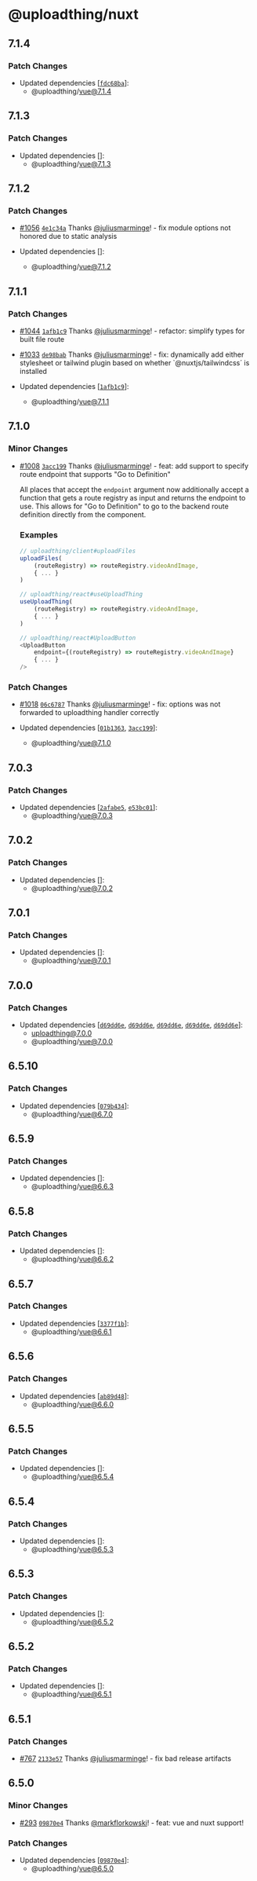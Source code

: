 # @uploadthing/nuxt

## 7.1.4

### Patch Changes

- Updated dependencies [[`fdc68ba`](https://github.com/pingdotgg/uploadthing/commit/fdc68bae1f030fe1a3d3dbb06cc219f9612faf82)]:
  - @uploadthing/vue@7.1.4

## 7.1.3

### Patch Changes

- Updated dependencies []:
  - @uploadthing/vue@7.1.3

## 7.1.2

### Patch Changes

- [#1056](https://github.com/pingdotgg/uploadthing/pull/1056) [`4e1c34a`](https://github.com/pingdotgg/uploadthing/commit/4e1c34a529a4d25a3b8ccd595dbc6d136d59cea2) Thanks [@juliusmarminge](https://github.com/juliusmarminge)! - fix module options not honored due to static analysis

- Updated dependencies []:
  - @uploadthing/vue@7.1.2

## 7.1.1

### Patch Changes

- [#1044](https://github.com/pingdotgg/uploadthing/pull/1044) [`1afb1c9`](https://github.com/pingdotgg/uploadthing/commit/1afb1c941de6cb40aae344c8530e592f0b5f8ae6) Thanks [@juliusmarminge](https://github.com/juliusmarminge)! - refactor: simplify types for built file route

- [#1033](https://github.com/pingdotgg/uploadthing/pull/1033) [`de98bab`](https://github.com/pingdotgg/uploadthing/commit/de98babde74323fca4e376779161d9d22edd1b0a) Thanks [@juliusmarminge](https://github.com/juliusmarminge)! - fix: dynamically add either stylesheet or tailwind plugin based on whether `@nuxtjs/tailwindcss´ is installed

- Updated dependencies [[`1afb1c9`](https://github.com/pingdotgg/uploadthing/commit/1afb1c941de6cb40aae344c8530e592f0b5f8ae6)]:
  - @uploadthing/vue@7.1.1

## 7.1.0

### Minor Changes

- [#1008](https://github.com/pingdotgg/uploadthing/pull/1008) [`3acc199`](https://github.com/pingdotgg/uploadthing/commit/3acc199821637bda1605cd7130325e8783710908) Thanks [@juliusmarminge](https://github.com/juliusmarminge)! - feat: add support to specify route endpoint that supports "Go to Definition"

  All places that accept the `endpoint` argument now additionally accept a function that gets a route registry as input and returns the endpoint to use. This allows for "Go to Definition" to go to the backend route definition directly from the component.

  ### Examples

  ```ts
  // uploadthing/client#uploadFiles
  uploadFiles(
      (routeRegistry) => routeRegistry.videoAndImage,
      { ... }
  )

  // uploadthing/react#useUploadThing
  useUploadThing(
      (routeRegistry) => routeRegistry.videoAndImage,
      { ... }
  )

  // uploadthing/react#UploadButton
  <UploadButton
      endpoint={(routeRegistry) => routeRegistry.videoAndImage}
      { ... }
  />
  ```

### Patch Changes

- [#1018](https://github.com/pingdotgg/uploadthing/pull/1018) [`06c6787`](https://github.com/pingdotgg/uploadthing/commit/06c6787aacb7bf52919c1c767bef8b315010725c) Thanks [@juliusmarminge](https://github.com/juliusmarminge)! - fix: options was not forwarded to uploadthing handler correctly

- Updated dependencies [[`01b1363`](https://github.com/pingdotgg/uploadthing/commit/01b136310de7d620c3298d16f6cbd255e168c7e5), [`3acc199`](https://github.com/pingdotgg/uploadthing/commit/3acc199821637bda1605cd7130325e8783710908)]:
  - @uploadthing/vue@7.1.0

## 7.0.3

### Patch Changes

- Updated dependencies [[`2afabe5`](https://github.com/pingdotgg/uploadthing/commit/2afabe59a0e6319ec469eba670b1e3e920f596ee), [`e53bc01`](https://github.com/pingdotgg/uploadthing/commit/e53bc0175adff160a2bcaa621f66ed744f327c74)]:
  - @uploadthing/vue@7.0.3

## 7.0.2

### Patch Changes

- Updated dependencies []:
  - @uploadthing/vue@7.0.2

## 7.0.1

### Patch Changes

- Updated dependencies []:
  - @uploadthing/vue@7.0.1

## 7.0.0

### Patch Changes

- Updated dependencies [[`d69dd6e`](https://github.com/pingdotgg/uploadthing/commit/d69dd6e434281796cc41a3d70610ecffab7c3f13), [`d69dd6e`](https://github.com/pingdotgg/uploadthing/commit/d69dd6e434281796cc41a3d70610ecffab7c3f13), [`d69dd6e`](https://github.com/pingdotgg/uploadthing/commit/d69dd6e434281796cc41a3d70610ecffab7c3f13), [`d69dd6e`](https://github.com/pingdotgg/uploadthing/commit/d69dd6e434281796cc41a3d70610ecffab7c3f13), [`d69dd6e`](https://github.com/pingdotgg/uploadthing/commit/d69dd6e434281796cc41a3d70610ecffab7c3f13)]:
  - uploadthing@7.0.0
  - @uploadthing/vue@7.0.0

## 6.5.10

### Patch Changes

- Updated dependencies [[`079b434`](https://github.com/pingdotgg/uploadthing/commit/079b43423793b2c4510bc6058174d8607dd402c4)]:
  - @uploadthing/vue@6.7.0

## 6.5.9

### Patch Changes

- Updated dependencies []:
  - @uploadthing/vue@6.6.3

## 6.5.8

### Patch Changes

- Updated dependencies []:
  - @uploadthing/vue@6.6.2

## 6.5.7

### Patch Changes

- Updated dependencies [[`3377f1b`](https://github.com/pingdotgg/uploadthing/commit/3377f1b9f8d1ae87f7202bf0aeb67bb6a6fa1487)]:
  - @uploadthing/vue@6.6.1

## 6.5.6

### Patch Changes

- Updated dependencies [[`ab89d48`](https://github.com/pingdotgg/uploadthing/commit/ab89d48177857cc4dfccc55346c425c4f103d63f)]:
  - @uploadthing/vue@6.6.0

## 6.5.5

### Patch Changes

- Updated dependencies []:
  - @uploadthing/vue@6.5.4

## 6.5.4

### Patch Changes

- Updated dependencies []:
  - @uploadthing/vue@6.5.3

## 6.5.3

### Patch Changes

- Updated dependencies []:
  - @uploadthing/vue@6.5.2

## 6.5.2

### Patch Changes

- Updated dependencies []:
  - @uploadthing/vue@6.5.1

## 6.5.1

### Patch Changes

- [#767](https://github.com/pingdotgg/uploadthing/pull/767) [`2133e57`](https://github.com/pingdotgg/uploadthing/commit/2133e5710e4265b9da4417771eccc5ef9ad8c2ca) Thanks [@juliusmarminge](https://github.com/juliusmarminge)! - fix bad release artifacts

## 6.5.0

### Minor Changes

- [#293](https://github.com/pingdotgg/uploadthing/pull/293) [`09870e4`](https://github.com/pingdotgg/uploadthing/commit/09870e43f310c15e48f0089e875c6d9663fd305b) Thanks [@markflorkowski](https://github.com/markflorkowski)! - feat: vue and nuxt support!

### Patch Changes

- Updated dependencies [[`09870e4`](https://github.com/pingdotgg/uploadthing/commit/09870e43f310c15e48f0089e875c6d9663fd305b)]:
  - @uploadthing/vue@6.5.0
